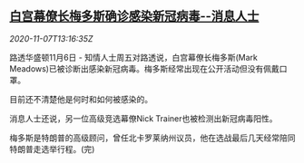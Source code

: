 <!--1604755385000-->
[白宫幕僚长梅多斯确诊感染新冠病毒--消息人士](https://cn.reuters.com/article/us-meadows-covid-1107-idCNKBS27N0FV)
------

<div><i>2020-11-07T13:16:35Z</i></div><p>路透华盛顿11月6日 - 知情人士周五对路透说，白宫幕僚长梅多斯(Mark Meadows)已被诊断出感染新冠病毒。梅多斯经常出现在公开活动但没有佩戴口罩。</p><p>目前还不清楚他是何时和如何被感染的。</p><p>消息人士还说，另一位高级竞选幕僚Nick Trainer也被检测出新冠病毒阳性。</p><p>梅多斯是特朗普的高级顾问，曾任北卡罗莱纳州议员，他在选战最后几天经常陪同特朗普走选举行程。(完)</p>
